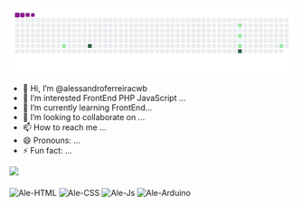  ![snake gif](https://github.com/alessandroferreira76/alessandroferreira76/blob/output/github-contribution-grid-snake.gif)
- 👋 Hi, I’m @alessandroferreiracwb
- 👀 I’m interested FrontEnd PHP JavaScript ...
- 🌱 I’m currently learning FrontEnd...
- 💞️ I’m looking to collaborate on ...
- 📫 How to reach me ...
- 😄 Pronouns: ...
- ⚡ Fun fact: ...

<!---
alessandroferreiracwb/alessandroferreiracwb is a ✨ special ✨ repository because its `README.md` (this file) appears on your GitHub profile.
You can click the Preview link to take a look at your changes.
--->
<div>
  <img height="180em" src="https://github-readme-stats.vercel.app/api?username=alessandroferreira76&show_icons=true&theme=dracula&include_all_comits=true&count_private=true" />
<!--- 
  <img height="180em" src="https://github-readme-stats.vercel.app/api/top-langs/?username=alessandroferreira76&layout=compact&langs_count=16&theme=dracula"/>
--->
</div>


<div style="display: inline_block"><br>
    <img align="center" alt="Ale-HTML" height="30" width"40" src="https://cdn.jsdelivr.net/gh/devicons/devicon@latest/icons/html5/html5-original.svg" />    
    <img align="center" alt="Ale-CSS" height="30" width"40" src="https://cdn.jsdelivr.net/gh/devicons/devicon@latest/icons/css3/css3-original.svg" />                
    <img align="center" alt="Ale-Js" height="30" width"40" src="https://cdn.jsdelivr.net/gh/devicons/devicon@latest/icons/javascript/javascript-plain.svg" />  
    <img align="center" alt="Ale-Arduino" height="30" width"40" src="https://cdn.jsdelivr.net/gh/devicons/devicon@latest/icons/arduino/arduino-original-wordmark.svg" />
          
</div>


